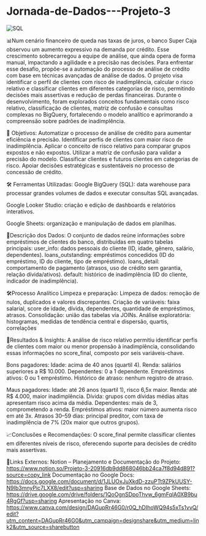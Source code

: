 # Jornada-de-Dados---Projeto-3 
<img alt="SQL" src="https://img.shields.io/badge/SQL-000000?style=for-the-badge&logo=sql&logoColor=white" />

📊Num cenário financeiro de queda nas taxas de juros, o banco Super Caja observou um aumento expressivo na demanda por crédito. Esse crescimento sobrecarregou a equipe de análise, que ainda opera de forma manual, impactando a agilidade e a precisão nas decisões.
Para enfrentar esse desafio, propõe-se a automação do processo de análise de crédito com base em técnicas avançadas de análise de dados. O projeto visa identificar o perfil de clientes com risco de inadimplência, calcular o risco relativo e classificar clientes em diferentes categorias de risco, permitindo decisões mais assertivas e redução de perdas financeiras.
Durante o desenvolvimento, foram explorados conceitos fundamentais como risco relativo, classificação de clientes, matriz de confusão e consultas complexas no BigQuery, fortalecendo o modelo analítico e aprimorando a compreensão sobre padrões de inadimplência.

🎯 Objetivos:
Automatizar o processo de análise de crédito para aumentar eficiência e precisão.
Identificar perfis de clientes com maior risco de inadimplência.
Aplicar o conceito de risco relativo para comparar grupos expostos e não expostos.
Utilizar a matriz de confusão para validar a precisão do modelo.
Classificar clientes e futuros clientes em categorias de risco.
Apoiar decisões estratégicas e sustentáveis no processo de concessão de crédito.

🛠️ Ferramentas Utilizadas: 
Google BigQuery (SQL): data warehouse para processar grandes volumes de dados e executar consultas SQL avançadas.

Google Looker Studio: criação e edição de dashboards e relatórios interativos.

Google Sheets: organização e manipulação de dados em planilhas.

🧩Descrição dos Dados:
O conjunto de dados reúne informações sobre empréstimos de clientes do banco, distribuídas em quatro tabelas principais:
  user_info: dados pessoais do cliente (ID, idade, gênero, salário, dependentes).
  loans_outstanding: empréstimos concedidos (ID do empréstimo, ID do cliente, tipo de empréstimo).
  loans_detail: comportamento de pagamento (atrasos, uso de crédito sem garantia, relação dívida/ativos).
  default: histórico de inadimplência (ID do cliente, indicador de inadimplência).


🛠️Processo Analítico Limpeza e preparação: 
Limpeza de dados: remoção de nulos, duplicados e valores discrepantes.
Criação de variáveis: faixa salarial, score de idade, dívida, dependentes, quantidade de empréstimos, atrasos.
Consolidação: união das tabelas via JOINs.
Análise exploratória: histogramas, medidas de tendência central e dispersão, quartis, correlações

📌Resultados & Insights:
A análise de risco relativo permitiu identificar perfis de clientes com maior ou menor propensão à inadimplência, consolidando essas informações no score_final, composto por seis variáveis-chave.

Bons pagadores:
Idade: acima de 40 anos (quartil 4).
Renda: salários superiores a R$ 10.000.
Dependentes: 0 a 1 dependente.
Empréstimos ativos: 0 ou 1 empréstimo.
Histórico de atraso: nenhum registro de atraso.

Maus pagadores:
Idade: até 26 anos (quartil 1), risco 6,5x maior.
Renda: até R$ 4.000, maior inadimplência.
Dívida: grupos com dívidas médias altas apresentam risco acima da média.
Dependentes: mais de 3, comprometendo a renda.
Empréstimos ativos: maior número aumenta risco em até 3x.
Atrasos 30–59 dias: principal preditor, com taxa de inadimplência de 7% (20x maior que outros grupos).

📈Conclusões e Recomendações: 
O score_final permite classificar clientes em diferentes níveis de risco, oferecendo suporte para decisões de crédito mais assertivas.

🔗Links Externos:
Notion – Planejamento e Documentação do Projeto: https://www.notion.so/Projeto-3-20916db9dd868046bb24ca7f8d94d891?source=copy_link
Documentação no Google Docs: https://docs.google.com/document/d/1JLUOxJuXkdD-zzuPTt9ZPkUUSY-N9Ib3mnyPic7LXX8/edit?usp=sharing
Base de Dados no Google Sheets: https://drive.google.com/drive/folders/1QoOgnSDpoThvw_6gmFqlA0XB9bu4RgGf?usp=sharing
Apresentação no Canva: https://www.canva.com/design/DAGupRr46G0/r0Q_hDIhoWQ94s5xTs1vvQ/edit?utm_content=DAGupRr46G0&utm_campaign=designshare&utm_medium=link2&utm_source=sharebutton
